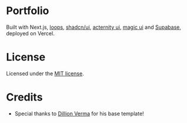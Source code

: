 # Portfolio

Built with Next.js, [loops](https://loops.so/), [shadcn/ui](https://ui.shadcn.com/), [acternity ui](https://ui.aceternity.com/), [magic ui](https://magicui.design/) and [Supabase](https://supabase.com/dashboard/projects), deployed on Vercel.

# License

Licensed under the [MIT license](https://github.com/SkidGod4444/portfolio/blob/main/LICENSE.md).

# Credits

- Special thanks to [Dillion Verma](https://github.com/dillionverma/portfolio) for his base template!
